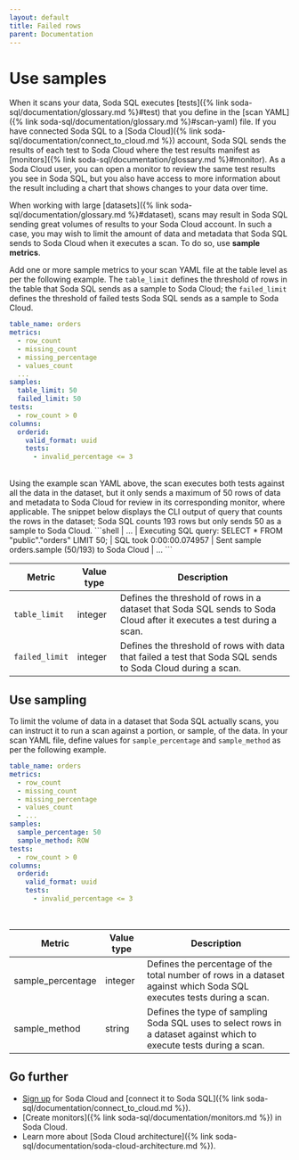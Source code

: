 ```yaml
---
layout: default
title: Failed rows
parent: Documentation
---
```


# Use samples 

When it scans your data, Soda SQL executes [tests]({% link soda-sql/documentation/glossary.md %}#test) that you define in the [scan YAML]({% link soda-sql/documentation/glossary.md %}#scan-yaml) file. If you have connected Soda SQL to a [Soda Cloud]({% link soda-sql/documentation/connect_to_cloud.md %}) account, Soda SQL sends the results of each test to Soda Cloud where the test results manifest as [monitors]({% link soda-sql/documentation/glossary.md %}#monitor). As a Soda Cloud user, you can open a monitor to review the same test results you see in Soda SQL, but you also have access to more information about the result including a chart that shows changes to your data over time. <!--, and a table that displays the data in the [rows that failed]({% link soda-sql/documentation/failed-rows.md %}) the test. -->

When working with large [datasets]({% link soda-sql/documentation/glossary.md %}#dataset), scans may result in Soda SQL sending great volumes of results to your Soda Cloud account. In such a case, you may wish to limit the amount of data and metadata that Soda SQL sends to Soda Cloud when it executes a scan. To do so, use **sample metrics**. 

Add one or more sample metrics to your scan YAML file at the table level as per the following example. The `table_limit` defines the threshold of rows in the table that Soda SQL sends as a sample to Soda Cloud; the `failed_limit` defines the threshold of failed tests Soda SQL sends as a sample to Soda Cloud.
```yaml
table_name: orders
metrics:
  - row_count
  - missing_count
  - missing_percentage
  - values_count
  ... 
samples:
  table_limit: 50
  failed_limit: 50
tests:
  - row_count > 0
columns:
  orderid:
    valid_format: uuid
    tests:
      - invalid_percentage <= 3
```
<br />
Using the example scan YAML above, the scan executes both tests against all the data in the dataset, but it only sends a maximum of 50 rows of data and metadata to Soda Cloud for review in its corresponding monitor, where applicable. The snippet below displays the CLI output of query that counts the rows in the dataset; Soda SQL counts 193 rows but only sends 50 as a sample to Soda Cloud. 
```shell
  | …
  | Executing SQL query: 
SELECT * 
FROM "public"."orders" 
LIMIT 50;
  | SQL took 0:00:00.074957
  | Sent sample orders.sample (50/193) to Soda Cloud
  | …
```
<br />

| Metric | Value type | Description | 
| ----- | ----------- | ----------- |
| `table_limit` | integer | Defines the threshold of rows in a dataset that Soda SQL sends to Soda Cloud after it executes a test during a scan. |
| `failed_limit` | integer | Defines the threshold of rows with data that failed a test that Soda SQL sends to Soda Cloud during a scan. |


## Use sampling

To limit the volume of data in a dataset that Soda SQL actually scans, you can instruct it to run a scan against a portion, or sample, of the data. In your scan YAML file, define values for `sample_percentage` and `sample_method` as per the following example. 
```yaml
table_name: orders
metrics:
  - row_count
  - missing_count
  - missing_percentage
  - values_count
  - ...
samples:
  sample_percentage: 50
  sample_method: ROW
tests:
  - row_count > 0
columns:
  orderid:
    valid_format: uuid
    tests:
      - invalid_percentage <= 3
```
<br />


| Metric | Value type | Description | 
| ------ | ---------- | ----------- |
| sample_percentage | integer | Defines the percentage of the total number of rows in a dataset against which Soda SQL executes tests during a scan. |
| sample_method | string | Defines the type of sampling Soda SQL uses to select rows in a dataset against which to execute tests during a scan. |


## Go further

- <a href="https://cloud.soda.io/signup" target="_blank"> Sign up</a> for Soda Cloud and [connect it to Soda SQL]({% link soda-sql/documentation/connect_to_cloud.md %}).
- [Create monitors]({% link soda-sql/documentation/monitors.md %}) in Soda Cloud.
- Learn more about [Soda Cloud architecture]({% link soda-sql/documentation/soda-cloud-architecture.md %}).












